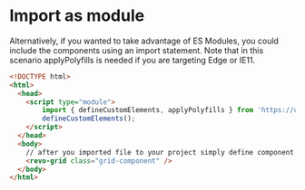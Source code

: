 # Import as module

Alternatively, if you wanted to take advantage of ES Modules, you could include the components using an import statement.
Note that in this scenario applyPolyfills is needed if you are targeting Edge or IE11.

```html
<!DOCTYPE html>
<html>
  <head>
    <script type="module">
        import { defineCustomElements, applyPolyfills } from 'https://unpkg.com/@revolist/revogrid@latest/loader/index.es2017.js';
        defineCustomElements();
    </script>
  </head>
  <body>
    // after you imported file to your project simply define component
    <revo-grid class="grid-component" />
  </body>
</html>
```